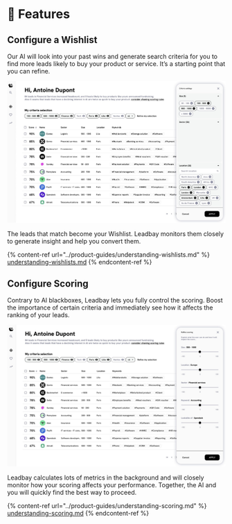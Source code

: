 # 🧬 Features

## Configure a Wishlist

Our AI will look into your past wins and generate search criteria for you to find more leads likely to buy your product or service. It’s a starting point that you can refine.

![Wishlist configuration interface](../.gitbook/assets/wishlist.jpg)

The leads that match become your Wishlist. Leadbay monitors them closely to generate insight and help you convert them.&#x20;

{% content-ref url="../product-guides/understanding-wishlists.md" %}
[understanding-wishlists.md](../product-guides/understanding-wishlists.md)
{% endcontent-ref %}

## Configure Scoring

Contrary to AI blackboxes, Leadbay lets you fully control the scoring. Boost the importance of certain criteria and immediately see how it affects the ranking of your leads.

![Scoring configuration interface](../.gitbook/assets/scoring.jpg)

Leadbay calculates lots of metrics in the background and will closely monitor how your scoring affects your performance. Together, the AI and you will quickly find the best way to proceed.

{% content-ref url="../product-guides/understanding-scoring.md" %}
[understanding-scoring.md](../product-guides/understanding-scoring.md)
{% endcontent-ref %}
